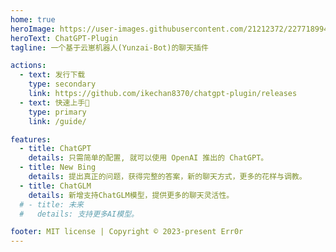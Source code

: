 ```yaml
---
home: true
heroImage: https://user-images.githubusercontent.com/21212372/227718994-4d33da74-6886-41d5-afd0-73986b086df0.gif
heroText: ChatGPT-Plugin
tagline: 一个基于云崽机器人(Yunzai-Bot)的聊天插件

actions:
  - text: 发行下载
    type: secondary
    link: https://github.com/ikechan8370/chatgpt-plugin/releases
  - text: 快速上手🚀
    type: primary
    link: /guide/

features:
  - title: ChatGPT
    details: 只需简单的配置, 就可以使用 OpenAI 推出的 ChatGPT。
  - title: New Bing
    details: 提出真正的问题，获得完整的答案，新的聊天方式，更多的花样与调教。
  - title: ChatGLM
    details: 新增支持ChatGLM模型，提供更多的聊天灵活性。
  # - title: 未来
  #   details: 支持更多AI模型。

footer: MIT license | Copyright © 2023-present Err0r
---
```

